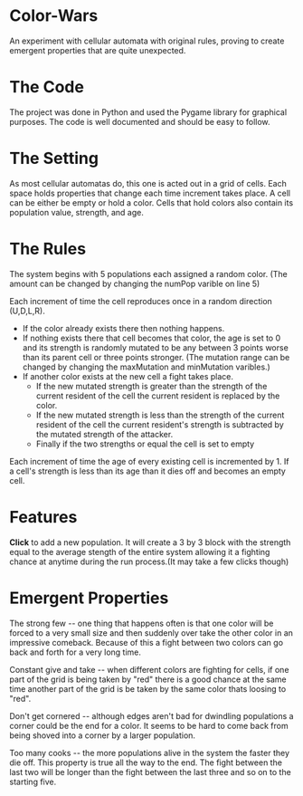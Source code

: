# Color-Wars
An experiment with cellular automata with original rules, proving to create emergent properties that are quite unexpected.

# The Code
The project was done in Python and used the Pygame library for graphical purposes. The code is well documented and should be easy to follow. 

# The Setting
As most cellular automatas do, this one is acted out in a grid of cells.
Each space holds properties that change each time increment takes place.
A cell can be either be empty or hold a color. Cells that hold colors also contain its population value, strength, and age.

# The Rules
The system begins with 5 populations each assigned a random color. (The amount can be changed by changing the numPop varible on line 5)

Each increment of time the cell reproduces once in a random direction (U,D,L,R). <ul><li>If the color already exists there then nothing happens. <li>If nothing exists there that cell becomes that color, the age is set to 0 and its strength is randomly mutated to be any between 3 points worse than its parent cell or three points stronger. (The mutation range can be changed by changing the maxMutation and minMutation varibles.) <li>If another color exists at the new cell a fight takes place. <ul><li>If the new mutated strength is greater than the strength of the current resident of the cell the current resident is replaced by the color.<li> If the new mutated strength is less than the strength of the current resident of the cell the current resident's strength is subtracted by the mutated strength of the attacker. <li>Finally if the two strengths or equal the cell is set to empty</li></ul>
</li></ul>

Each increment of time the age of every existing cell is incremented by 1.
If a cell's strength is less than its age than it dies off and becomes an empty cell.

# Features
<b>Click</b> to add a new population. It will create a 3 by 3 block with the strength equal to the average stength of the entire system allowing it a fighting chance at anytime during the run process.(It may take a few clicks though)

# Emergent Properties
The strong few -- one thing that happens often is that one color will be forced to a very small size and then suddenly over take the other color in an impressive comeback. Because of this a fight between two colors can go back and forth for a very long time.

Constant give and take -- when different colors are fighting for cells, if one part of the grid is being taken by "red" there is a good chance at the same time another part of the grid is be taken by the same color thats loosing to "red".

Don't get cornered -- although edges aren't bad for dwindling populations a corner could be the end for a color. It seems to be hard to come back from being shoved into a corner by a larger population.

Too many cooks -- the more populations alive in the system the faster they die off. This property is true all the way to the end. The fight between the last two will be longer than the fight between the last three and so on to the starting five.
